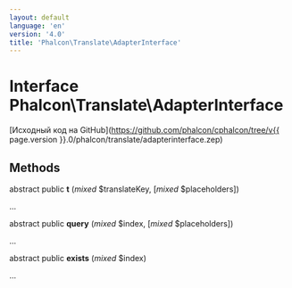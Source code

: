 ```yaml
---
layout: default
language: 'en'
version: '4.0'
title: 'Phalcon\Translate\AdapterInterface'
---
```


# Interface **Phalcon\Translate\AdapterInterface**

[Исходный код на GitHub](https://github.com/phalcon/cphalcon/tree/v{{ page.version }}.0/phalcon/translate/adapterinterface.zep)

## Methods

abstract public **t** (*mixed* $translateKey, [*mixed* $placeholders])

...

abstract public **query** (*mixed* $index, [*mixed* $placeholders])

...

abstract public **exists** (*mixed* $index)

...